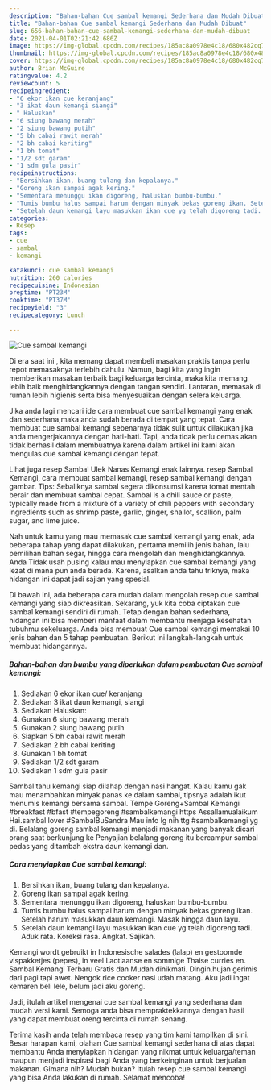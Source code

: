 ```yaml
---
description: "Bahan-bahan Cue sambal kemangi Sederhana dan Mudah Dibuat"
title: "Bahan-bahan Cue sambal kemangi Sederhana dan Mudah Dibuat"
slug: 656-bahan-bahan-cue-sambal-kemangi-sederhana-dan-mudah-dibuat
date: 2021-04-01T02:21:42.686Z
image: https://img-global.cpcdn.com/recipes/185ac8a0978e4c18/680x482cq70/cue-sambal-kemangi-foto-resep-utama.jpg
thumbnail: https://img-global.cpcdn.com/recipes/185ac8a0978e4c18/680x482cq70/cue-sambal-kemangi-foto-resep-utama.jpg
cover: https://img-global.cpcdn.com/recipes/185ac8a0978e4c18/680x482cq70/cue-sambal-kemangi-foto-resep-utama.jpg
author: Brian McGuire
ratingvalue: 4.2
reviewcount: 5
recipeingredient:
- "6 ekor ikan cue keranjang"
- "3 ikat daun kemangi siangi"
- " Haluskan"
- "6 siung bawang merah"
- "2 siung bawang putih"
- "5 bh cabai rawit merah"
- "2 bh cabai keriting"
- "1 bh tomat"
- "1/2 sdt garam"
- "1 sdm gula pasir"
recipeinstructions:
- "Bersihkan ikan, buang tulang dan kepalanya."
- "Goreng ikan sampai agak kering."
- "Sementara menunggu ikan digoreng, haluskan bumbu-bumbu."
- "Tumis bumbu halus sampai harum dengan minyak bekas goreng ikan. Setelah harum masukkan daun kemangi. Masak hingga daun layu."
- "Setelah daun kemangi layu masukkan ikan cue yg telah digoreng tadi. Aduk rata. Koreksi rasa. Angkat. Sajikan."
categories:
- Resep
tags:
- cue
- sambal
- kemangi

katakunci: cue sambal kemangi 
nutrition: 260 calories
recipecuisine: Indonesian
preptime: "PT23M"
cooktime: "PT37M"
recipeyield: "3"
recipecategory: Lunch

---
```



![Cue sambal kemangi](https://img-global.cpcdn.com/recipes/185ac8a0978e4c18/680x482cq70/cue-sambal-kemangi-foto-resep-utama.jpg)

Di era  saat ini , kita memang dapat membeli masakan praktis tanpa perlu repot memasaknya terlebih dahulu. Namun, bagi kita yang ingin memberikan masakan terbaik bagi keluarga tercinta, maka kita memang lebih baik menghidangkannya dengan tangan sendiri. Lantaran, memasak di rumah lebih higienis serta bisa menyesuaikan dengan selera keluarga.

Jika anda lagi mencari ide cara membuat cue sambal kemangi yang enak dan sederhana,maka anda sudah berada di tempat yang tepat. Cara membuat cue sambal kemangi  sebenarnya tidak sulit untuk dilakukan jika anda mengerjakannya dengan hati-hati. Tapi, anda tidak perlu cemas akan tidak berhasil dalam membuatnya 
karena dalam artikel ini kami akan mengulas cue sambal kemangi dengan tepat.  

Lihat juga resep Sambal Ulek Nanas Kemangi enak lainnya. resep Sambal Kemangi, cara membuat sambal kemangi, resep sambal kemangi dengan gambar. Tips: Sebaliknya sambal segera dikonsumsi karena tomat mentah berair dan membuat sambal cepat. Sambal is a chili sauce or paste, typically made from a mixture of a variety of chili peppers with secondary ingredients such as shrimp paste, garlic, ginger, shallot, scallion, palm sugar, and lime juice.

Nah untuk kamu yang mau memasak cue sambal kemangi yang enak, ada beberapa tahap yang dapat dilakukan, pertama memilih jenis bahan, lalu pemilihan bahan segar, hingga cara mengolah dan menghidangkannya. Anda Tidak usah pusing kalau mau menyiapkan cue sambal kemangi yang lezat di mana pun anda berada. Karena, asalkan anda  tahu triknya, maka hidangan ini dapat jadi sajian yang spesial.

Di bawah ini, ada beberapa cara mudah dalam mengolah resep cue sambal kemangi yang siap dikreasikan. Sekarang, yuk kita coba ciptakan cue sambal kemangi sendiri di rumah. Tetap dengan bahan sederhana, hidangan ini bisa memberi manfaat dalam membantu menjaga kesehatan tubuhmu sekeluarga. Anda bisa membuat Cue sambal kemangi memakai 10 jenis bahan dan 5 tahap pembuatan. Berikut ini langkah-langkah untuk membuat hidangannya.

<!--inarticleads1-->

##### Bahan-bahan dan bumbu yang diperlukan dalam pembuatan Cue sambal kemangi:

1. Sediakan 6 ekor ikan cue/ keranjang
1. Sediakan 3 ikat daun kemangi, siangi
1. Sediakan  Haluskan:
1. Gunakan 6 siung bawang merah
1. Gunakan 2 siung bawang putih
1. Siapkan 5 bh cabai rawit merah
1. Sediakan 2 bh cabai keriting
1. Gunakan 1 bh tomat
1. Sediakan 1/2 sdt garam
1. Sediakan 1 sdm gula pasir


Sambal tahu kemangi siap dilahap dengan nasi hangat. Kalau kamu gak mau menambahkan minyak panas ke dalam sambal, tipsnya adalah ikut menumis kemangi bersama sambal. Tempe Goreng+Sambal Kemangi #breakfast #bfast #tempegoreng #sambalkemangi https Assallamualaikum Hai.sambal lover #SambalBuSandra Mau info lg nih ttg #sambalkemangi yg di. Belalang goreng sambal kemangi menjadi makanan yang banyak dicari orang saat berkunjung ke Penyajian belalang goreng itu bercampur sambal pedas yang ditambah ekstra daun kemangi dan. 

<!--inarticleads2-->

##### Cara menyiapkan Cue sambal kemangi:

1. Bersihkan ikan, buang tulang dan kepalanya.
1. Goreng ikan sampai agak kering.
1. Sementara menunggu ikan digoreng, haluskan bumbu-bumbu.
1. Tumis bumbu halus sampai harum dengan minyak bekas goreng ikan. Setelah harum masukkan daun kemangi. Masak hingga daun layu.
1. Setelah daun kemangi layu masukkan ikan cue yg telah digoreng tadi. Aduk rata. Koreksi rasa. Angkat. Sajikan.


Kemangi wordt gebruikt in Indonesische salades (lalap) en gestoomde vispakketjes (pepes), in veel Laotiaanse en sommige Thaise curries en. Sambal Kemangi Terbaru Gratis dan Mudah dinikmati. Dingin.hujan gerimis dari pagi tapi awet. Nengok rice cooker nasi udah matang. Aku jadi ingat kemaren beli lele, belum jadi aku goreng. 

Jadi, itulah artikel mengenai  cue sambal kemangi  yang sederhana dan mudah versi kami. Semoga anda bisa mempraktekkannya dengan hasil yang dapat membuat oreng tercinta di rumah senang. 

Terima kasih anda telah membaca resep yang tim kami tampilkan di sini. Besar harapan kami, olahan  Cue sambal kemangi sederhana di atas dapat membantu Anda menyiapkan hidangan yang nikmat untuk keluarga/teman maupun menjadi inspirasi bagi Anda yang berkeinginan untuk berjualan makanan. Gimana nih? Mudah bukan? Itulah resep cue sambal kemangi yang bisa Anda lakukan di rumah. Selamat mencoba!

